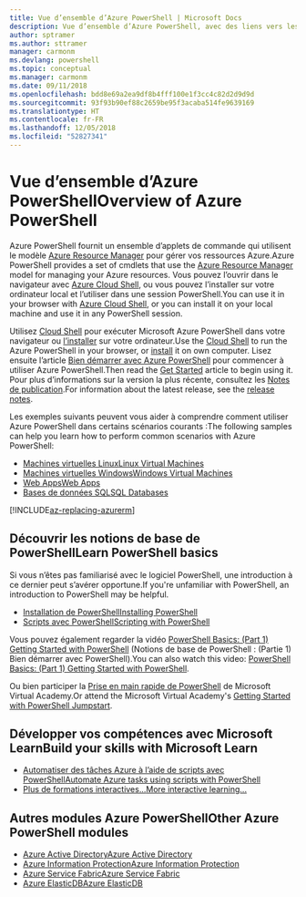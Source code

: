 ```yaml
---
title: Vue d’ensemble d’Azure PowerShell | Microsoft Docs
description: Vue d’ensemble d’Azure PowerShell, avec des liens vers les procédures d’installation et de configuration.
author: sptramer
ms.author: sttramer
manager: carmonm
ms.devlang: powershell
ms.topic: conceptual
ms.manager: carmonm
ms.date: 09/11/2018
ms.openlocfilehash: bdd8e69a2ea9df8b4fff100e1f3cc4c82d2d9d9d
ms.sourcegitcommit: 93f93b90ef88c2659be95f3acaba514fe9639169
ms.translationtype: HT
ms.contentlocale: fr-FR
ms.lasthandoff: 12/05/2018
ms.locfileid: "52827341"
---
```

# <a name="overview-of-azure-powershell"></a><span data-ttu-id="2256e-103">Vue d’ensemble d’Azure PowerShell</span><span class="sxs-lookup"><span data-stu-id="2256e-103">Overview of Azure PowerShell</span></span>

<span data-ttu-id="2256e-104">Azure PowerShell fournit un ensemble d’applets de commande qui utilisent le modèle [Azure Resource Manager](/azure/azure-resource-manager/resource-group-overview) pour gérer vos ressources Azure.</span><span class="sxs-lookup"><span data-stu-id="2256e-104">Azure PowerShell provides a set of cmdlets that use the [Azure Resource Manager](/azure/azure-resource-manager/resource-group-overview) model for managing your Azure resources.</span></span> <span data-ttu-id="2256e-105">Vous pouvez l’ouvrir dans le navigateur avec [Azure Cloud Shell](/azure/cloud-shell/overview), ou vous pouvez l’installer sur votre ordinateur local et l’utiliser dans une session PowerShell.</span><span class="sxs-lookup"><span data-stu-id="2256e-105">You can use it in your browser with [Azure Cloud Shell](/azure/cloud-shell/overview), or you can install it on your local machine and use it in any PowerShell session.</span></span>

<span data-ttu-id="2256e-106">Utilisez [Cloud Shell](/azure/cloud-shell/overview) pour exécuter Microsoft Azure PowerShell dans votre navigateur ou [l’installer](install-azurerm-ps.md) sur votre ordinateur.</span><span class="sxs-lookup"><span data-stu-id="2256e-106">Use the [Cloud Shell](/azure/cloud-shell/overview) to run the Azure PowerShell in your browser, or [install](install-azurerm-ps.md) it on own computer.</span></span> <span data-ttu-id="2256e-107">Lisez ensuite l’article [Bien démarrer avec Azure PowerShell](get-started-azureps.md) pour commencer à utiliser Azure PowerShell.</span><span class="sxs-lookup"><span data-stu-id="2256e-107">Then read the [Get Started](get-started-azureps.md) article to begin using it.</span></span> <span data-ttu-id="2256e-108">Pour plus d’informations sur la version la plus récente, consultez les [Notes de publication](release-notes-azureps.md).</span><span class="sxs-lookup"><span data-stu-id="2256e-108">For information about the latest release, see the [release notes](release-notes-azureps.md).</span></span>

<span data-ttu-id="2256e-109">Les exemples suivants peuvent vous aider à comprendre comment utiliser Azure PowerShell dans certains scénarios courants :</span><span class="sxs-lookup"><span data-stu-id="2256e-109">The following samples can help you learn how to perform common scenarios with Azure PowerShell:</span></span>

* [<span data-ttu-id="2256e-110">Machines virtuelles Linux</span><span class="sxs-lookup"><span data-stu-id="2256e-110">Linux Virtual Machines</span></span>](/azure/virtual-machines/virtual-machines-linux-powershell-samples?toc=/powershell/azure/toc.json)
* [<span data-ttu-id="2256e-111">Machines virtuelles Windows</span><span class="sxs-lookup"><span data-stu-id="2256e-111">Windows Virtual Machines</span></span>](/azure/virtual-machines/virtual-machines-windows-powershell-samples?toc=/powershell/azure/toc.json)
* [<span data-ttu-id="2256e-112">Web Apps</span><span class="sxs-lookup"><span data-stu-id="2256e-112">Web Apps</span></span>](/azure/app-service-web/app-service-powershell-samples?toc=/powershell/azure/toc.json)
* [<span data-ttu-id="2256e-113">Bases de données SQL</span><span class="sxs-lookup"><span data-stu-id="2256e-113">SQL Databases</span></span>](/azure/sql-database/sql-database-powershell-samples?toc=/powershell/azure/toc.json)

[!INCLUDE[az-replacing-azurerm](../includes/az-replacing-azurerm.md)]

## <a name="learn-powershell-basics"></a><span data-ttu-id="2256e-114">Découvrir les notions de base de PowerShell</span><span class="sxs-lookup"><span data-stu-id="2256e-114">Learn PowerShell basics</span></span>

<span data-ttu-id="2256e-115">Si vous n’êtes pas familiarisé avec le logiciel PowerShell, une introduction à ce dernier peut s’avérer opportune.</span><span class="sxs-lookup"><span data-stu-id="2256e-115">If you're unfamiliar with PowerShell, an introduction to PowerShell may be helpful.</span></span>

* [<span data-ttu-id="2256e-116">Installation de PowerShell</span><span class="sxs-lookup"><span data-stu-id="2256e-116">Installing PowerShell</span></span>](/powershell/scripting/setup/installing-windows-powershell)
* [<span data-ttu-id="2256e-117">Scripts avec PowerShell</span><span class="sxs-lookup"><span data-stu-id="2256e-117">Scripting with PowerShell</span></span>](/powershell/scripting/powershell-scripting)

<span data-ttu-id="2256e-118">Vous pouvez également regarder la vidéo [PowerShell Basics: (Part 1) Getting Started with PowerShell](https://channel9.msdn.com/Blogs/Taste-of-Premier/PowerShellBasicsPart1) (Notions de base de PowerShell : (Partie 1) Bien démarrer avec PowerShell).</span><span class="sxs-lookup"><span data-stu-id="2256e-118">You can also watch this video: [PowerShell Basics: (Part 1) Getting Started with PowerShell](https://channel9.msdn.com/Blogs/Taste-of-Premier/PowerShellBasicsPart1).</span></span>

<span data-ttu-id="2256e-119">Ou bien participer la [Prise en main rapide de PowerShell](https://mva.microsoft.com/liveevents/powershell-jumpstart) de Microsoft Virtual Academy.</span><span class="sxs-lookup"><span data-stu-id="2256e-119">Or attend the Microsoft Virtual Academy's [Getting Started with PowerShell Jumpstart](https://mva.microsoft.com/liveevents/powershell-jumpstart).</span></span>

## <a name="build-your-skills-with-microsoft-learn"></a><span data-ttu-id="2256e-120">Développer vos compétences avec Microsoft Learn</span><span class="sxs-lookup"><span data-stu-id="2256e-120">Build your skills with Microsoft Learn</span></span>

- [<span data-ttu-id="2256e-121">Automatiser des tâches Azure à l’aide de scripts avec PowerShell</span><span class="sxs-lookup"><span data-stu-id="2256e-121">Automate Azure tasks using scripts with PowerShell</span></span>](/learn/modules/automate-azure-tasks-with-powershell/)
- [<span data-ttu-id="2256e-122">Plus de formations interactives...</span><span class="sxs-lookup"><span data-stu-id="2256e-122">More interactive learning...</span></span>](/learn/browse/?term=powershell)

## <a name="other-azure-powershell-modules"></a><span data-ttu-id="2256e-123">Autres modules Azure PowerShell</span><span class="sxs-lookup"><span data-stu-id="2256e-123">Other Azure PowerShell modules</span></span>

* [<span data-ttu-id="2256e-124">Azure Active Directory</span><span class="sxs-lookup"><span data-stu-id="2256e-124">Azure Active Directory</span></span>](/powershell/azure/active-directory/)
* [<span data-ttu-id="2256e-125">Azure Information Protection</span><span class="sxs-lookup"><span data-stu-id="2256e-125">Azure Information Protection</span></span>](/powershell/azure/aip/)
* [<span data-ttu-id="2256e-126">Azure Service Fabric</span><span class="sxs-lookup"><span data-stu-id="2256e-126">Azure Service Fabric</span></span>](/powershell/azure/service-fabric/)
* [<span data-ttu-id="2256e-127">Azure ElasticDB</span><span class="sxs-lookup"><span data-stu-id="2256e-127">Azure ElasticDB</span></span>](/powershell/azure/elasticdbjobs/)
